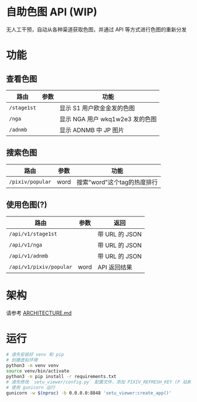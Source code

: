 # 自助色图 API (WIP)

无人工干预，自动从各种渠道获取色图，并通过 API 等方式进行色图的重新分发

# 功能

## 查看色图

|路由|参数|功能|
|-|-|-|
|`/stage1st`||显示 S1 用户欧金金发的色图|
|`/nga`||显示 NGA 用户 wkq1w2e3 发的色图|
|`/adnmb`||显示 ADNMB 中 JP 图片|

## 搜索色图

|路由|参数|功能|
|-|-|-|
|`/pixiv/popular`|word|搜索"word"这个tag的热度排行|

## 使用色图(?)

|路由|参数|返回|
|-|-|-|
|`/api/v1/stage1st`||带 URL 的 JSON|
|`/api/v1/nga`||带 URL 的 JSON|
|`/api/v1/adnmb`||带 URL 的 JSON|
|`/api/v1/pixiv/popular`|word|API 返回结果|

# 架构

请参考 [ARCHITECTURE.md](./ARCHITECTURE.md)

# 运行

```bash
# 请先安装好 venv 和 pip
# 创建虚拟环境
python3 -m venv venv
source venv/bin/activate
python3 -m pip install -r requirements.txt
# 请先修改 `setu_viewer/config.py` 配置文件，添加 PIXIV_REFRESH_KEY (P 站刷新密钥) 和 PIXIV_HOST (P 站的真实 IP)
# 使用 gunicorn 运行
gunicorn -w $(nproc) -b 0.0.0.0:8848 'setu_viewer:create_app()'
```
